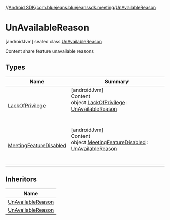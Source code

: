 //[Android SDK](../../index.md)/[com.bluejeans.bluejeanssdk.meeting](../index.md)/[UnAvailableReason](index.md)



# UnAvailableReason  
 [androidJvm] sealed class [UnAvailableReason](index.md)

Content share feature unavailable reasons

   


## Types  
  
|  Name |  Summary | 
|---|---|
| <a name="com.bluejeans.bluejeanssdk.meeting/UnAvailableReason.LackOfPrivilege///PointingToDeclaration/"></a>[LackOfPrivilege](-lack-of-privilege/index.md)| <a name="com.bluejeans.bluejeanssdk.meeting/UnAvailableReason.LackOfPrivilege///PointingToDeclaration/"></a>[androidJvm]  <br>Content  <br>object [LackOfPrivilege](-lack-of-privilege/index.md) : [UnAvailableReason](index.md)  <br><br><br>|
| <a name="com.bluejeans.bluejeanssdk.meeting/UnAvailableReason.MeetingFeatureDisabled///PointingToDeclaration/"></a>[MeetingFeatureDisabled](-meeting-feature-disabled/index.md)| <a name="com.bluejeans.bluejeanssdk.meeting/UnAvailableReason.MeetingFeatureDisabled///PointingToDeclaration/"></a>[androidJvm]  <br>Content  <br>object [MeetingFeatureDisabled](-meeting-feature-disabled/index.md) : [UnAvailableReason](index.md)  <br><br><br>|


## Inheritors  
  
|  Name | 
|---|
| <a name="com.bluejeans.bluejeanssdk.meeting/UnAvailableReason.MeetingFeatureDisabled///PointingToDeclaration/"></a>[UnAvailableReason](-meeting-feature-disabled/index.md)|
| <a name="com.bluejeans.bluejeanssdk.meeting/UnAvailableReason.LackOfPrivilege///PointingToDeclaration/"></a>[UnAvailableReason](-lack-of-privilege/index.md)|

